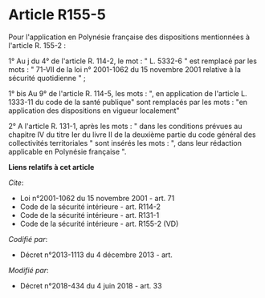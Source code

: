 # Article R155-5

Pour l'application en Polynésie française des dispositions mentionnées à l'article R. 155-2 :

1° Au j du 4° de l'article R. 114-2, le mot : " L. 5332-6 " est remplacé par les mots : " 71-VII de la loi n° 2001-1062 du 15
novembre 2001 relative à la sécurité quotidienne " ;

1° bis Au 9° de l'article R. 114-5, les mots : ", en application de l'article L. 1333-11 du code de la santé publique" sont
remplacés par les mots : "en application des dispositions en vigueur localement"

2° A l'article R. 131-1, après les mots : " dans les conditions prévues au chapitre IV du titre Ier du livre II de la
deuxième partie du code général des collectivités territoriales " sont insérés les mots : ", dans leur rédaction applicable
en Polynésie française ".

**Liens relatifs à cet article**

_Cite_:

  - Loi n°2001-1062 du 15 novembre 2001 - art. 71
  - Code de la sécurité intérieure - art. R114-2
  - Code de la sécurité intérieure - art. R131-1
  - Code de la sécurité intérieure - art. R155-2 (VD)

_Codifié par_:

  - Décret n°2013-1113 du 4 décembre 2013 - art.

_Modifié par_:

  - Décret n°2018-434 du 4 juin 2018 - art. 33
